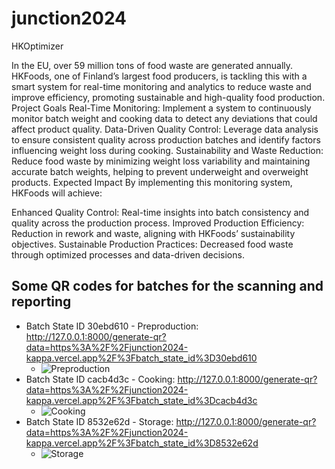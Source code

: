 # junction2024

HKOptimizer

In the EU, over 59 million tons of food waste are generated annually. HKFoods, one of Finland’s largest food producers, is tackling this with a smart system for real-time monitoring and analytics to reduce waste and improve efficiency, promoting sustainable and high-quality food production.
Project Goals
Real-Time Monitoring: Implement a system to continuously monitor batch weight and cooking data to detect any deviations that could affect product quality.
Data-Driven Quality Control: Leverage data analysis to ensure consistent quality across production batches and identify factors influencing weight loss during cooking.
Sustainability and Waste Reduction: Reduce food waste by minimizing weight loss variability and maintaining accurate batch weights, helping to prevent underweight and overweight products.
Expected Impact
By implementing this monitoring system, HKFoods will achieve:

Enhanced Quality Control: Real-time insights into batch consistency and quality across the production process.
Improved Production Efficiency: Reduction in rework and waste, aligning with HKFoods’ sustainability objectives.
Sustainable Production Practices: Decreased food waste through optimized processes and data-driven decisions.

## Some QR codes for batches for the scanning and reporting
- Batch State ID 30ebd610 - Preproduction: http://127.0.0.1:8000/generate-qr?data=https%3A%2F%2Fjunction2024-kappa.vercel.app%2F%3Fbatch_state_id%3D30ebd610
  - ![Preproduction](../qrcodes-batches/preproduction.png)
- Batch State ID cacb4d3c - Cooking: http://127.0.0.1:8000/generate-qr?data=https%3A%2F%2Fjunction2024-kappa.vercel.app%2F%3Fbatch_state_id%3Dcacb4d3c
  - ![Cooking](../qrcodes-batches/cooking.png)
- Batch State ID 8532e62d - Storage: http://127.0.0.1:8000/generate-qr?data=https%3A%2F%2Fjunction2024-kappa.vercel.app%2F%3Fbatch_state_id%3D8532e62d
  - ![Storage](../qrcodes-batches/storage.png)
